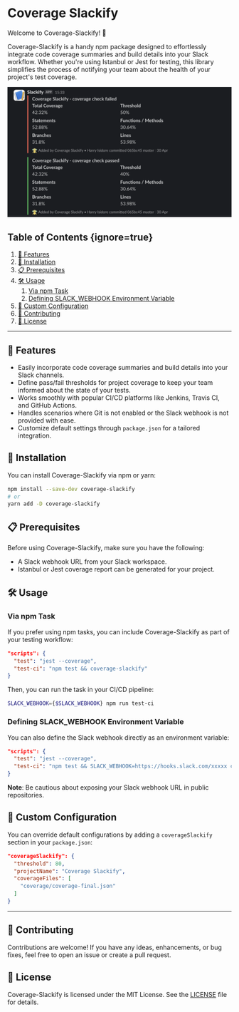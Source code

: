 # Coverage Slackify

Welcome to Coverage-Slackify! 🎉

Coverage-Slackify is a handy npm package designed to effortlessly integrate code coverage summaries and build details into your Slack workflow. Whether you're using Istanbul or Jest for testing, this library simplifies the process of notifying your team about the health of your project's test coverage.

<img src="docs/screenshots/coverage-slackify.png">

## Table of Contents {ignore=true}
<!-- @import "[TOC]" {cmd="toc" depthFrom=2 depthTo=6 orderedList=true} -->

<!-- code_chunk_output -->

1. [🚀 Features](#-features)
2. [🔧 Installation](#-installation)
3. [📋 Prerequisites](#-prerequisites)
4. [🛠 Usage](#-usage)
    1. [Via npm Task](#via-npm-task)
    2. [Defining SLACK_WEBHOOK Environment Variable](#defining-slack_webhook-environment-variable)
5. [🔧 Custom Configuration](#-custom-configuration)
6. [🤝 Contributing](#-contributing)
7. [📄 License](#-license)

<!-- /code_chunk_output -->

---

## 🚀 Features

- Easily incorporate code coverage summaries and build details into your Slack channels.
- Define pass/fail thresholds for project coverage to keep your team informed about the state of your tests.
- Works smoothly with popular CI/CD platforms like Jenkins, Travis CI, and GitHub Actions.
- Handles scenarios where Git is not enabled or the Slack webhook is not provided with ease.
- Customize default settings through `package.json` for a tailored integration.

## 🔧 Installation

You can install Coverage-Slackify via npm or yarn:

```bash
npm install --save-dev coverage-slackify
# or
yarn add -D coverage-slackify
```

## 📋 Prerequisites

Before using Coverage-Slackify, make sure you have the following:

- A Slack webhook URL from your Slack workspace.
- Istanbul or Jest coverage report can be generated for your project.

## 🛠 Usage

### Via npm Task

If you prefer using npm tasks, you can include Coverage-Slackify as part of your testing workflow:

```json
"scripts": {
  "test": "jest --coverage",
  "test-ci": "npm test && coverage-slackify"
}
```

Then, you can run the task in your CI/CD pipeline:

```bash
SLACK_WEBHOOK={$SLACK_WEBHOOK} npm run test-ci
```

### Defining SLACK_WEBHOOK Environment Variable

You can also define the Slack webhook directly as an environment variable:

```json
"scripts": {
  "test": "jest --coverage",
  "test-ci": "npm test && SLACK_WEBHOOK=https://hooks.slack.com/xxxxx coverage-slackify"
}
```

**Note**: Be cautious about exposing your Slack webhook URL in public repositories.

## 🔧 Custom Configuration

You can override default configurations by adding a `coverageSlackify` section in your `package.json`:

```json
"coverageSlackify": {
  "threshold": 80,
  "projectName": "Coverage Slackify",
  "coverageFiles": [
    "coverage/coverage-final.json"
  ]
}
```

---

## 🤝 Contributing

Contributions are welcome! If you have any ideas, enhancements, or bug fixes, feel free to open an issue or create a pull request.

## 📄 License

Coverage-Slackify is licensed under the MIT License. See the [LICENSE](LICENSE) file for details.
